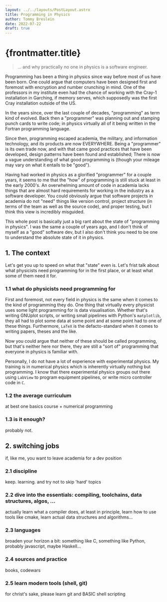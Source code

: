 ```yaml
---
layout: ../../layouts/PostLayout.astro
title: Programming in Physics
author: Tommy Breslein
date: 2022-07-22
draft: true
---
```


# {frontmatter.title}

> ... and why practically no one in physics is a software engineer.

Programming has been a thing in physics since way before most of us have been born.
One could argue that computers have been designed first and foremost with encryption and number
crunching in mind.
One of the professors in my institute even had the chance of working with the Cray-1 installation in
Garching, if memory serves, which supposedly was the first Cray installation outside of the US.

In the years since, over the last couple of decades, "programming" as term kind of evolved.
Back then a "programmer" was planning out and stamping punch cards to write code; in physics
virtually all of it being written in the Fortran programming language.

Since then, programming escaped academia, the military, and information technology, and its products
are now EVERYWHERE.
Being a "programmer" is its own trade now, and with that came good practices that have been
developed, design patterns have been found and established; There is now a vague understanding of
what good programming is (though your mileage may vary on what it entails to be "good").

Having had worked in physics as a glorified "programmer" for a couple years, it seems to me that the
"how" of programming is still stuck at least in the early 2000's.
An overwhelming amount of code in academia lacks things that are almost hard requirements for
working in the industry as a software developer.
You could obviously argue that software projects in academia do not "need" things like version
control, project structure (in terms of the team as well as the source code), and proper testing,
but I think this view is incredibly misguided.

This whole post is basically just a big rant about the state of "programming in physics". I was the
same a couple of years ago, and I don't think of myself as a "good" software dev, but I also don't
think you need to be one to understand the absolute state of it in physics.

## 1. The context

Let's get you up to speed on what that "state" even is.
Let's frist talk about what physicists need programming for in the first place, or at least what
some of them need it for.

### 1.1 what do physicists need programming for

First and foremost, not every field in physics is the same when it comes to the kind of programming
they do.
One thing that virtually every physicist uses some light programming for is data visualisation.
Whether that's writing GNUplot scripts, or writing small pipelines with Python's `matplotlib`, they
all had to plot some data at some point and at some point had to one of these things.
Furthermore, `LaTeX` is the defacto-standard when it comes to writing papers, theses and the like.

Now you could argue that neither of these should be called programming, but that's neither here nor
there, they are still a "sort of" programming that everyone in physics is familiar with.

Personally, I do not have a lot of experience with experimental physics.
My training is in numerical physics which is inherently virtually nothing but programming.
I know that there experimental physics groups out there using `LabView` to program equipment
pipelines, or write micro controller code in `C`.

### 1.2 the average curriculum

at best one basics course + numerical programming

### 1.3 is it enough?

probably not.

## 2. switching jobs

if, like me, you want to leave academia for a dev position

### 2.1 discipline

keep. learning. and try not to skip 'hard' topics

### 2.2 dive into the essentials: compiling, toolchains, data structures, algos, ...

actually learn what a compiler does, at least in principle, learn how to use tools like cmake, learn
actual data structures and algorithms...

### 2.3 languages

broaden your horizon a bit: something like C, something like Python, probably javascript, maybe
Haskell...

### 2.4 sources and practice

books, codewars

### 2.5 learn modern tools (shell, git)

for christ's sake, please learn git and BASIC shell scripting
